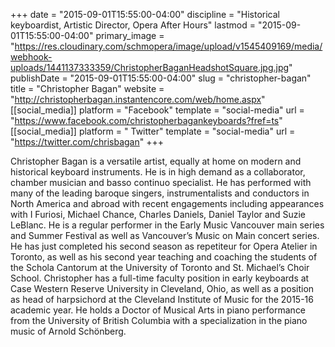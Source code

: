 +++
date = "2015-09-01T15:55:00-04:00"
discipline = "Historical keyboardist, Artistic Director, Opera After Hours"
lastmod = "2015-09-01T15:55:00-04:00"
primary_image = "https://res.cloudinary.com/schmopera/image/upload/v1545409169/media/webhook-uploads/1441137333359/ChristopherBaganHeadshotSquare.jpg.jpg"
publishDate = "2015-09-01T15:55:00-04:00"
slug = "christopher-bagan"
title = "Christopher Bagan"
website = "http://christopherbagan.instantencore.com/web/home.aspx"
[[social_media]]
platform = "Facebook"
template = "social-media"
url = "https://www.facebook.com/christopherbagankeyboards?fref=ts"
[[social_media]]
platform = " Twitter"
template = "social-media"
url = "https://twitter.com/chrisbagan"
+++

Christopher Bagan is a versatile artist, equally at home on modern and historical keyboard instruments. He is in high demand as a collaborator, chamber musician and basso continuo specialist. He has performed with many of the leading baroque singers, instrumentalists and conductors in North America and abroad with recent engagements including appearances with I Furiosi, Michael Chance, Charles Daniels, Daniel Taylor and Suzie LeBlanc. He is a regular performer in the Early Music Vancouver main series and Summer Festival as well as Vancouver’s Music on Main concert series. He has just completed his second season as repetiteur for Opera Atelier in Toronto, as well as his second year teaching and coaching the students of the Schola Cantorum at the University of Toronto and St. Michael’s Choir School. Christopher has a full-time faculty position in early keyboards at Case Western Reserve University in Cleveland, Ohio, as well as a position as head of harpsichord at the Cleveland Institute of Music for the 2015-16 academic year. He holds a Doctor of Musical Arts in piano performance from the University of British Columbia with a specialization in the piano music of Arnold Schönberg.
